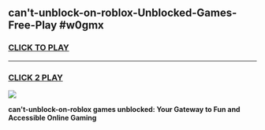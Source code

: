 
## can't-unblock-on-roblox-Unblocked-Games-Free-Play #w0gmx
<h3>
<a href="https://us.freeplayer.one?title=can't-unblock-on-roblox&ref=9M">CLICK TO PLAY</a></h3>
<hr>

<h3>
<a href="https://us.freeplayer.one?title=can't-unblock-on-roblox&ref=9M">CLICK 2 PLAY</a>
  
</h3>

<a href="https://us.freeplayer.one?title=can't-unblock-on-roblox&ref=9M"><img src="https://clearcache.store/games.png"></a>


**can't-unblock-on-roblox games unblocked: Your Gateway to Fun and Accessible Online Gaming**
